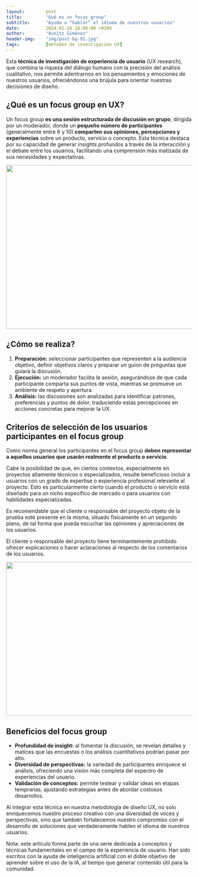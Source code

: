 ```yaml
---
layout:        post
title:         "Qué es un focus group"
subtitle:      "Ayuda a “hablar” el idioma de nuestros usuarios"
date:          2024-01-24 18:00:00 +0200
author:        "Aunitz Giménez"
header-img:    "img/post-bg-91.jpg"
tags:          [métodos de investigación UX]
---
```


<p>Esta <strong>técnica de investigación de experiencia de usuario</strong> (UX research), que combina la riqueza del diálogo humano con la precisión del análisis cualitativo, nos permite adentrarnos en los pensamientos y emociones de nuestros usuarios, ofreciéndonos una brújula para orientar nuestras decisiones de diseño.</p>

<h2>¿Qué es un focus group en UX?</h2>

<p>Un focus group <strong>es una sesión estructurada de discusión en grupo</strong>, dirigida por un moderador, donde un <strong>pequeño número de participantes</strong> (generalmente entre 6 y 10) <strong>comparten sus opiniones, percepciones y experiencias</strong> sobre un producto, servicio o concepto. Esta técnica destaca por su capacidad de generar insights profundos a través de la interacción y el debate entre los usuarios, facilitando una comprensión más matizada de sus necesidades y expectativas.</p>

<p><img src="{{ site.baseurl }}/img/que-es-un-focus-group-01.jpg" loading="lazy" alt="" width="720" height="444"></p>

<h2>¿Cómo se realiza?</h2>

<ol>
	<li><strong>Preparación:</strong> seleccionar participantes que representen a la audiencia objetivo, definir objetivos claros y preparar un guion de preguntas que guiará la discusión.</li>
	<li><strong>Ejecución:</strong> un moderador facilita la sesión, asegurándose de que cada participante comparta sus puntos de vista, mientras se promueve un ambiente de respeto y apertura.</li>
	<li><strong>Análisis:</strong> las discusiones son analizadas para identificar patrones, preferencias y puntos de dolor, traduciendo estas percepciones en acciones concretas para mejorar la UX.</li>
</ol>

<h2>Criterios de selección de los usuarios participantes en el focus group</h2>

<p>Como norma general los participantes en el focus group <strong>deben</strong> <strong>representar a aquellos usuarios que usarán realmente el producto o servicio</strong>.</p>

<p>Cabe la posibilidad de que, en ciertos contextos, especialmente en proyectos altamente técnicos o especializados, resulte beneficioso incluir a usuarios con un grado de expertise o experiencia profesional relevante al proyecto. Esto es particularmente cierto cuando el producto o servicio está diseñado para un nicho específico de mercado o para usuarios con habilidades especializadas.</p>

<p>Es recomendable que el cliente o responsable del proyecto objeto de la prueba esté presente en la misma, situado físicamente en un segundo plano, de tal forma que pueda escuchar las opiniones y apreciaciones de los usuarios.</p>

<p>El cliente o responsable del proyecto tiene terminantemente prohibido ofrecer explicaciones o hacer aclaraciones al respecto de los comentarios de los usuarios.</p>

<p><img src="{{ site.baseurl }}/img/que-es-un-focus-group-02.jpg" loading="lazy" alt="" width="720" height="417"></p>

<h2>Beneficios del focus group</h2>

<ul>
	<li><strong>Profundidad de insight:</strong> al fomentar la discusión, se revelan detalles y matices que las encuestas o los análisis cuantitativos podrían pasar por alto.</li>
	<li><strong>Diversidad de perspectivas:</strong> la variedad de participantes enriquece el análisis, ofreciendo una visión más completa del espectro de experiencias del usuario.</li>
	<li><strong>Validación de conceptos:</strong> permite testear y validar ideas en etapas tempranas, ajustando estrategias antes de abordar costosos desarrollos.</li>
</ul>

<p>Al integrar esta técnica en nuestra metodología de diseño UX, no solo enriquecemos nuestro proceso creativo con una diversidad de voces y perspectivas, sino que también fortalecemos nuestro compromiso con el desarrollo de soluciones que verdaderamente hablen el idioma de nuestros usuarios.</p>

<p class="small">Nota: este artículo forma parte de una serie dedicada a conceptos y técnicas fundamentales en el campo de la experiencia de usuario. Han sido escritos con la ayuda de inteligencia artificial con el doble objetivo de aprender sobre el uso de la IA, al tiempo que generar contenido útil para la comunidad.</p>
